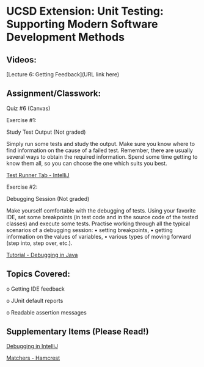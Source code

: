 # UCSD Extension: Unit Testing: Supporting Modern Software Development Methods

## Videos: 

[Lecture 6: Getting Feedback](URL link here)

## Assignment/Classwork:

Quiz #6 (Canvas)

Exercise #1:

Study Test Output (Not graded)

Simply run some tests and study the output. Make sure you know where to find information on the
cause of a failed test. Remember, there are usually several ways to obtain the required information.
Spend some time getting to know them all, so you can choose the one which suits you best.

[Test Runner Tab - IntelliJ](https://www.jetbrains.com/help/idea/test-runner-tab.html)


Exercise #2: 

Debugging Session (Not graded)

Make yourself comfortable with the debugging of tests. Using your favorite IDE, set some breakpoints
(in test code and in the source code of the tested classes) and execute some tests. Practise working
through all the typical scenarios of a debugging session:
• setting breakpoints,
• getting information on the values of variables,
• various types of moving forward (step into, step over, etc.).

[Tutorial - Debugging in Java](https://www.jetbrains.com/help/idea/debugging-your-first-java-application.html)


## Topics Covered: 

o	Getting IDE feedback

o	JUnit default reports

o	Readable assertion messages


## Supplementary Items (Please Read!)

[Debugging in IntelliJ](https://www.jetbrains.com/help/idea/debugging-code.html)

[Matchers - Hamcrest](http://hamcrest.org/JavaHamcrest/javadoc/1.3/org/hamcrest/Matchers.html)



